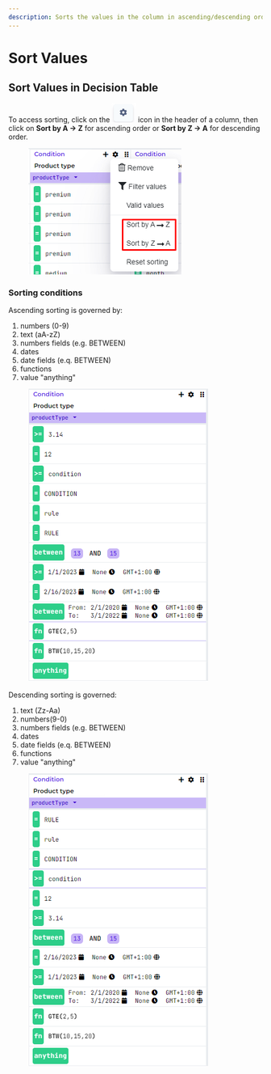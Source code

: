 ```yaml
---
description: Sorts the values in the column in ascending/descending order
---
```


# Sort Values

## Sort Values in Decision Table

To access sorting, click on the <img src="../../.gitbook/assets/image (161) (1) (1) (1).png" alt="" data-size="line"> icon in the header of a column, then click on **Sort by A -> Z** for ascending order or **Sort by Z -> A** for descending order.

<figure><img src="../../.gitbook/assets/image (47).png" alt=""><figcaption></figcaption></figure>

### Sorting conditions

Ascending sorting is governed by:

1. numbers (0-9)
2. text (aA-zZ)
3. numbers fields (e.g. BETWEEN)
4. dates
5. date fields (e.q. BETWEEN)
6. functions
7. value "anything"

<figure><img src="../../.gitbook/assets/image (33).png" alt=""><figcaption></figcaption></figure>

Descending sorting is governed:

1. text (Zz-Aa)
2. numbers(9-0)
3. numbers fields (e.g. BETWEEN)
4. dates
5. date fields (e.q. BETWEEN)
6. functions
7. value "anything"

<figure><img src="../../.gitbook/assets/image (132).png" alt=""><figcaption></figcaption></figure>
